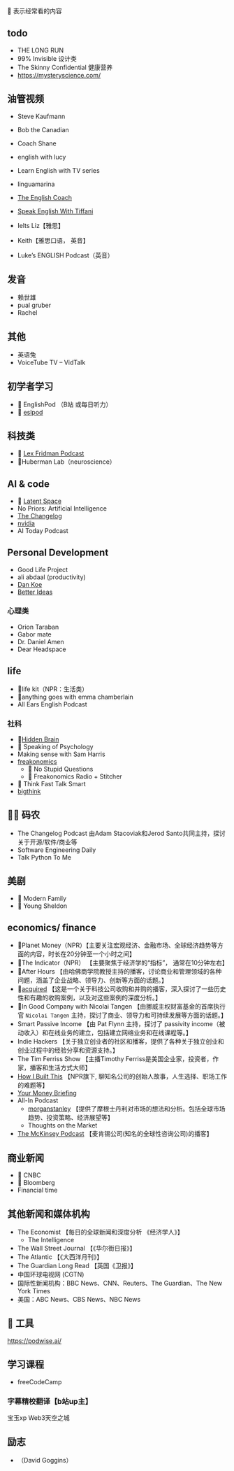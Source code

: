 🌟 表示经常看的内容 
## todo
* THE LONG RUN
* 99% Invisible 设计类
* The Skinny Confidential 健康营养
* https://mysteryscience.com/
  
## 油管视频
* Steve Kaufmann
* Bob the Canadian
* Coach Shane
* english with lucy
* Learn English with TV series
* linguamarina
* [The English Coach](https://www.youtube.com/channel/UC-g0gSStENkYPXFRsKrlvyA/videos)
* [Speak English With Tiffani](https://www.youtube.com/@SpeakEnglishWithTiffani)

* Ielts Liz【雅思】
* Keith【雅思口语， 英音】
* Luke’s ENGLISH Podcast（英音）

## 发音
* 赖世雄
* pual gruber
* Rachel

## 其他
* 英语兔
* VoiceTube TV – VidTalk

## 初学者学习
* 🌟 EnglishPod （B站 或每日听力）
* 🌟 [eslpod](https://tv.eslpod.com/)

## 科技类
* 🌟 [Lex Fridman Podcast](https://lexfridman.com/podcast/)
* 🌟Huberman Lab（neuroscience）

## AI & code
*  🌟 [Latent Space](https://www.latent.space/)
*  No Priors: Artificial Intelligence
* [The Changelog](https://changelog.com/)
* [nvidia](https://blogs.nvidia.com/ai-podcast/)
* AI Today Podcast

## Personal Development
* Good Life Project
* ali abdaal (productivity)
* [Dan Koe](https://www.youtube.com/@DanKoeTalks)
* [Better Ideas](https://www.youtube.com/@betterideas)

### 心理类
* Orion Taraban
* Gabor mate
* Dr. Daniel Amen
* Dear Headspace

## life 
* 🌟life kit（NPR：生活类）
* 🌟anything goes with emma chamberlain
* All Ears English Podcast


### 社科
*  🌟[Hidden Brain](https://hiddenbrain.org/)
*  🌟  Speaking of Psychology
*  Making sense with Sam Harris
* [freakonomics](https://freakonomics.com/)
  *   🌟 No Stupid Questions
  *   🌟 Freakonomics Radio + Stitcher
* 🌟 Think Fast Talk Smart
* [bigthink](https://bigthink.com/)

## 🧑‍💻 码农
* The Changelog Podcast 由Adam Stacoviak和Jerod Santo共同主持，探讨关于开源/软件/商业等
* Software Engineering Daily
* Talk Python To Me


## 美剧
* 🌟 Modern Family
* 🌟 Young Sheldon

## economics/ finance
* 🌟Planet Money（NPR）【主要关注宏观经济、金融市场、全球经济趋势等方面的内容，时长在20分钟至一个小时之间】
* 🌟The Indicator（NPR） 【主要聚焦于经济学的“指标”， 通常在10分钟左右】
* 🌟After Hours 【由哈佛商学院教授主持的播客，讨论商业和管理领域的各种问题，涵盖了企业战略、领导力、创新等方面的话题。】
* 🌟[acquired](https://www.acquired.fm/) 【这是一个关于科技公司收购和并购的播客，深入探讨了一些历史性和有趣的收购案例，以及对这些案例的深度分析。】
* 🌟In Good Company with Nicolai Tangen 【由挪威主权财富基金的首席执行官 `Nicolai Tangen` 主持，探讨了商业、领导力和可持续发展等方面的话题。】
* Smart Passive Income 【由 Pat Flynn 主持，探讨了 passivity income（被动收入）和在线业务的建立，包括建立网络业务和在线课程等。】
* Indie Hackers 【关于独立创业者的社区和播客，提供了各种关于独立创业和创业过程中的经验分享和资源支持。】
* The Tim Ferriss Show 【主播Timothy Ferriss是美国企业家，投资者，作家，播客和生活方式大师】
* [How I Built This](https://www.npr.org/series/490248027/how-i-built-this) 【NPR旗下, 聊知名公司的创始人故事，人生选择、职场工作的难题等】
* [Your Money Briefing](https://www.wsj.com/podcasts/your-money-matters)
* All-In Podcast
  * [morganstanley](https://www.morganstanley.com/ideas/podcasts) 【提供了摩根士丹利对市场的想法和分析。包括全球市场趋势、投资策略、经济展望等】
   *  Thoughts on the Market
* [The McKinsey Podcast](https://www.mckinsey.com/) 【麦肯锡公司(知名的全球性咨询公司)的播客】
 
## 商业新闻
* 🌟 CNBC
* 🌟 Bloomberg
* Financial time 

## 其他新闻和媒体机构
* The Economist 【每日的全球新闻和深度分析 《经济学人》】
  * The Intelligence
* The Wall Street Journal 【《华尔街日报》】
* The Atlantic 【《大西洋月刊》】
* The Guardian Long Read 【英国《卫报》】
* 中国环球电视网 (CGTN)
*  国际性新闻机构：BBC News、CNN、Reuters、The Guardian、The New York Times
*  美国：ABC News、CBS News、NBC News

## 🔧 工具
https://podwise.ai/

## 学习课程
* freeCodeCamp

### 字幕精校翻译【b站up主】
宝玉xp
Web3天空之城

## 励志
* （David Goggins）
